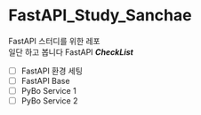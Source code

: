 # FastAPI_Study_Sanchae
FastAPI 스터디를 위한 레포 <br>
일단 하고 봅니다 FastAPI 
***CheckList***
- [ ] FastAPI 환경 세팅
- [ ] FastAPI Base
- [ ] PyBo Service 1
- [ ] PyBo Service 2
